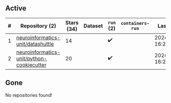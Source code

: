 ## Active
| # | Repository (2) | Stars (34) | Dataset | `run` (2) | `containers-run` | Last Modified |
| --- | --- | --- | --- | --- | --- | --- |
| 1 | [neuroinformatics-unit/datashuttle](https://github.com/neuroinformatics-unit/datashuttle) | 14 |  | :heavy_check_mark: |  | 2024-08-05 16:29:31+00:00 |
| 2 | [neuroinformatics-unit/python-cookiecutter](https://github.com/neuroinformatics-unit/python-cookiecutter) | 20 |  | :heavy_check_mark: |  | 2024-08-05 16:29:41+00:00 |

## Gone
No repositories found!
